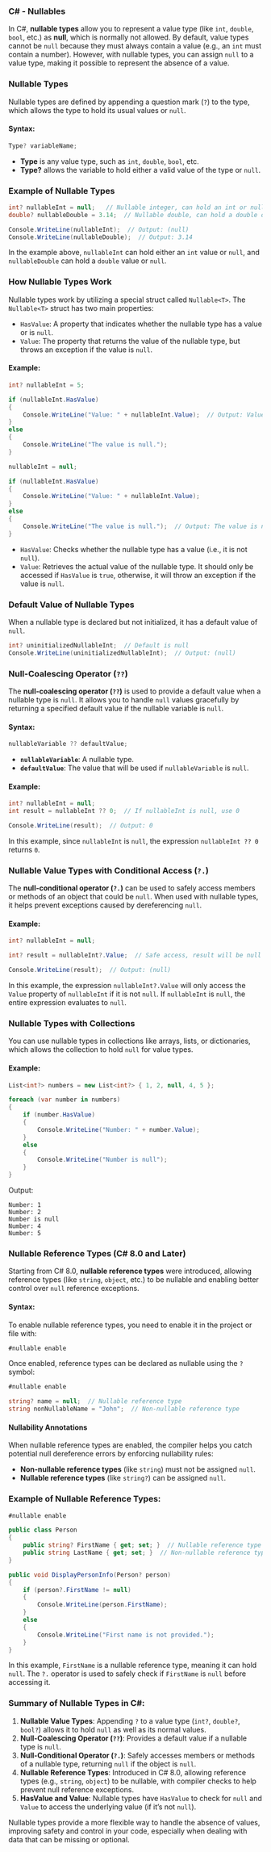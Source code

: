 ### C# - Nullables

In C#, **nullable types** allow you to represent a value type (like `int`, `double`, `bool`, etc.) as **null**, which is normally not allowed. By default, value types cannot be `null` because they must always contain a value (e.g., an `int` must contain a number). However, with nullable types, you can assign `null` to a value type, making it possible to represent the absence of a value.

### Nullable Types
Nullable types are defined by appending a question mark (`?`) to the type, which allows the type to hold its usual values or `null`.

#### Syntax:
```csharp
Type? variableName;
```

- **Type** is any value type, such as `int`, `double`, `bool`, etc.
- **Type?** allows the variable to hold either a valid value of the type or `null`.

### Example of Nullable Types

```csharp
int? nullableInt = null;   // Nullable integer, can hold an int or null
double? nullableDouble = 3.14;  // Nullable double, can hold a double or null

Console.WriteLine(nullableInt);  // Output: (null)
Console.WriteLine(nullableDouble);  // Output: 3.14
```

In the example above, `nullableInt` can hold either an `int` value or `null`, and `nullableDouble` can hold a `double` value or `null`.

### How Nullable Types Work

Nullable types work by utilizing a special struct called `Nullable<T>`. The `Nullable<T>` struct has two main properties:
- `HasValue`: A property that indicates whether the nullable type has a value or is `null`.
- `Value`: The property that returns the value of the nullable type, but throws an exception if the value is `null`.

#### Example:
```csharp
int? nullableInt = 5;

if (nullableInt.HasValue)
{
    Console.WriteLine("Value: " + nullableInt.Value);  // Output: Value: 5
}
else
{
    Console.WriteLine("The value is null.");
}

nullableInt = null;

if (nullableInt.HasValue)
{
    Console.WriteLine("Value: " + nullableInt.Value);
}
else
{
    Console.WriteLine("The value is null.");  // Output: The value is null.
}
```

- `HasValue`: Checks whether the nullable type has a value (i.e., it is not `null`).
- `Value`: Retrieves the actual value of the nullable type. It should only be accessed if `HasValue` is `true`, otherwise, it will throw an exception if the value is `null`.

### Default Value of Nullable Types
When a nullable type is declared but not initialized, it has a default value of `null`.

```csharp
int? uninitializedNullableInt;  // Default is null
Console.WriteLine(uninitializedNullableInt);  // Output: (null)
```

### Null-Coalescing Operator (`??`)

The **null-coalescing operator (`??`)** is used to provide a default value when a nullable type is `null`. It allows you to handle `null` values gracefully by returning a specified default value if the nullable variable is `null`.

#### Syntax:
```csharp
nullableVariable ?? defaultValue;
```

- **`nullableVariable`**: A nullable type.
- **`defaultValue`**: The value that will be used if `nullableVariable` is `null`.

#### Example:
```csharp
int? nullableInt = null;
int result = nullableInt ?? 0;  // If nullableInt is null, use 0

Console.WriteLine(result);  // Output: 0
```

In this example, since `nullableInt` is `null`, the expression `nullableInt ?? 0` returns `0`.

### Nullable Value Types with Conditional Access (`?.`)

The **null-conditional operator (`?.`)** can be used to safely access members or methods of an object that could be `null`. When used with nullable types, it helps prevent exceptions caused by dereferencing `null`.

#### Example:
```csharp
int? nullableInt = null;

int? result = nullableInt?.Value;  // Safe access, result will be null

Console.WriteLine(result);  // Output: (null)
```

In this example, the expression `nullableInt?.Value` will only access the `Value` property of `nullableInt` if it is not `null`. If `nullableInt` is `null`, the entire expression evaluates to `null`.

### Nullable Types with Collections

You can use nullable types in collections like arrays, lists, or dictionaries, which allows the collection to hold `null` for value types.

#### Example:
```csharp
List<int?> numbers = new List<int?> { 1, 2, null, 4, 5 };

foreach (var number in numbers)
{
    if (number.HasValue)
    {
        Console.WriteLine("Number: " + number.Value);
    }
    else
    {
        Console.WriteLine("Number is null");
    }
}
```

Output:
```
Number: 1
Number: 2
Number is null
Number: 4
Number: 5
```

### Nullable Reference Types (C# 8.0 and Later)
Starting from C# 8.0, **nullable reference types** were introduced, allowing reference types (like `string`, `object`, etc.) to be nullable and enabling better control over `null` reference exceptions.

#### Syntax:
To enable nullable reference types, you need to enable it in the project or file with:
```csharp
#nullable enable
```

Once enabled, reference types can be declared as nullable using the `?` symbol:

```csharp
#nullable enable

string? name = null;  // Nullable reference type
string nonNullableName = "John";  // Non-nullable reference type
```

#### Nullability Annotations
When nullable reference types are enabled, the compiler helps you catch potential null dereference errors by enforcing nullability rules:
- **Non-nullable reference types** (like `string`) must not be assigned `null`.
- **Nullable reference types** (like `string?`) can be assigned `null`.

### Example of Nullable Reference Types:
```csharp
#nullable enable

public class Person
{
    public string? FirstName { get; set; }  // Nullable reference type
    public string LastName { get; set; }  // Non-nullable reference type
}

public void DisplayPersonInfo(Person? person)
{
    if (person?.FirstName != null)
    {
        Console.WriteLine(person.FirstName);
    }
    else
    {
        Console.WriteLine("First name is not provided.");
    }
}
```

In this example, `FirstName` is a nullable reference type, meaning it can hold `null`. The `?.` operator is used to safely check if `FirstName` is `null` before accessing it.

### Summary of Nullable Types in C#:

1. **Nullable Value Types**: Appending `?` to a value type (`int?`, `double?`, `bool?`) allows it to hold `null` as well as its normal values.
2. **Null-Coalescing Operator (`??`)**: Provides a default value if a nullable type is `null`.
3. **Null-Conditional Operator (`?.`)**: Safely accesses members or methods of a nullable type, returning `null` if the object is `null`.
4. **Nullable Reference Types**: Introduced in C# 8.0, allowing reference types (e.g., `string`, `object`) to be nullable, with compiler checks to help prevent null reference exceptions.
5. **HasValue and Value**: Nullable types have `HasValue` to check for `null` and `Value` to access the underlying value (if it’s not `null`).

Nullable types provide a more flexible way to handle the absence of values, improving safety and control in your code, especially when dealing with data that can be missing or optional.
